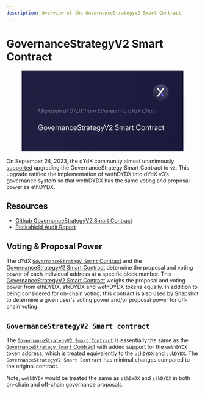 ```yaml
---
description: Overview of the GovernanceStrategyV2 Smart Contract
---
```


# GovernanceStrategyV2 Smart Contract

<figure><img src="../.gitbook/assets/GovernanceStrategyV2 Smart Contract.png" alt=""><figcaption></figcaption></figure>

On September 24, 2023, the dYdX community almost unanimously [supported](https://dydx.community/dashboard/proposal/15) upgrading the GovernanceStrategy Smart Contract to `v2`. This upgrade ratified the implementation of wethDYDX into dYdX v3’s governance system so that wethDYDX has the same voting and proposal power as ethDYDX.&#x20;

## Resources

* [Github GovernanceStrategyV2 Smart Contract](https://github.com/dydxfoundation/governance-contracts/blob/master/contracts/governance/strategy/GovernanceStrategyV2.sol)
* [Peckshield Audit Report](https://github.com/dydxfoundation/governance-contracts/blob/master/audits/PeckShield-Audit-Report-dYdX-Bridge-v1.1.pdf)&#x20;

## Voting & Proposal Power&#x20;

The dYdX [`GovernanceStrategy Smart` Contract](https://github.com/dydxfoundation/governance-contracts/blob/master/contracts/governance/GovernanceStrategy.sol) and the [GovernanceStrategyV2 Smart Contract](https://github.com/dydxfoundation/governance-contracts/blob/master/contracts/governance/strategy/GovernanceStrategyV2.sol) determine the proposal and voting power of each individual address at a specific block number. This [GovernanceStrategyV2 Smart Contract](https://github.com/dydxfoundation/governance-contracts/blob/master/contracts/governance/strategy/GovernanceStrategyV2.sol) weighs the proposal and voting power from ethDYDX, stkDYDX and wethDYDX tokens equally. In addition to being considered for on-chain voting, this contract is also used by Snapshot to determine a given user's voting power and/or proposal power for off-chain voting.

## `GovernanceStrategyV2 Smart contract`

The [`GovernanceStrategyV2 Smart Contract`](https://github.com/dydxfoundation/governance-contracts/blob/master/contracts/governance/strategy/GovernanceStrategyV2.sol) is essentially the same as the  [`GovernanceStrategy Smart` Contract](https://github.com/dydxfoundation/governance-contracts/blob/master/contracts/governance/GovernanceStrategy.sol) with added support for the `wethDYDX` token address, which is treated equivalently to the `ethDYDX` and `stkDYDX`. The `GovernanceStrategyV2 Smart Contract` has minimal changes compared to the original contract.&#x20;

Note, `wethDYDX` would be treated the same as `ethDYDX` and `stkDYDX` in both on-chain and off-chain governance proposals.

